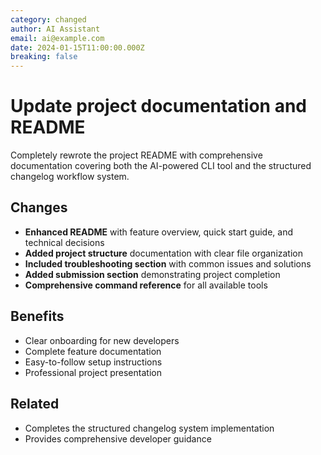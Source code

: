```yaml
---
category: changed
author: AI Assistant
email: ai@example.com
date: 2024-01-15T11:00:00.000Z
breaking: false
---
```


# Update project documentation and README

Completely rewrote the project README with comprehensive documentation covering both the AI-powered CLI tool and the structured changelog workflow system.

## Changes

- **Enhanced README** with feature overview, quick start guide, and technical decisions
- **Added project structure** documentation with clear file organization
- **Included troubleshooting section** with common issues and solutions
- **Added submission section** demonstrating project completion
- **Comprehensive command reference** for all available tools

## Benefits

- Clear onboarding for new developers
- Complete feature documentation
- Easy-to-follow setup instructions
- Professional project presentation

## Related

- Completes the structured changelog system implementation
- Provides comprehensive developer guidance 